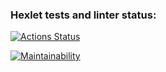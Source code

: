 ### Hexlet tests and linter status:
[![Actions Status](https://github.com/dyachenkodenis/backend-project-44/actions/workflows/hexlet-check.yml/badge.svg)](https://github.com/dyachenkodenis/backend-project-44/actions)

[![Maintainability](https://api.codeclimate.com/v1/badges/ba92aa426dca260b00b5/maintainability)](https://codeclimate.com/github/dyachenkodenis/backend-project-44/maintainability)

